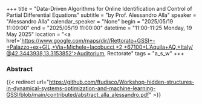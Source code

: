 +++
title = "Data-Driven Algorithms for Online Identification and Control of Partial Differential Equations"
subtitle = "by Prof. Alessandro Alla"
speaker = "Alessandro Alla"
calendar_speaker = "None"
begin = "2025/05/19  11:00:00"
end = "2025/05/19  11:00:00"
datetime = "11:00-11:25 Monday, 19 May 2025"
location = "<a href='https://www.google.com/maps/dir//Rettorato+GSSI+-+Palazzo+ex+GIL,+Via+Michele+Iacobucci,+2,+67100+L'Aquila+AQ,+Italy/@42.3443938,13.3153852'>Auditorium, Rectorate</a>"
tags = "a_s_w"
+++

### Abstract
{{< redirect url="https://github.com/ftudisco/Workshop-hidden-structures-in-dynamical-systems-optimization-and-machine-learning-GSSI/blob/main/contributed/abstract_alla_alessandro.pdf" >}}
